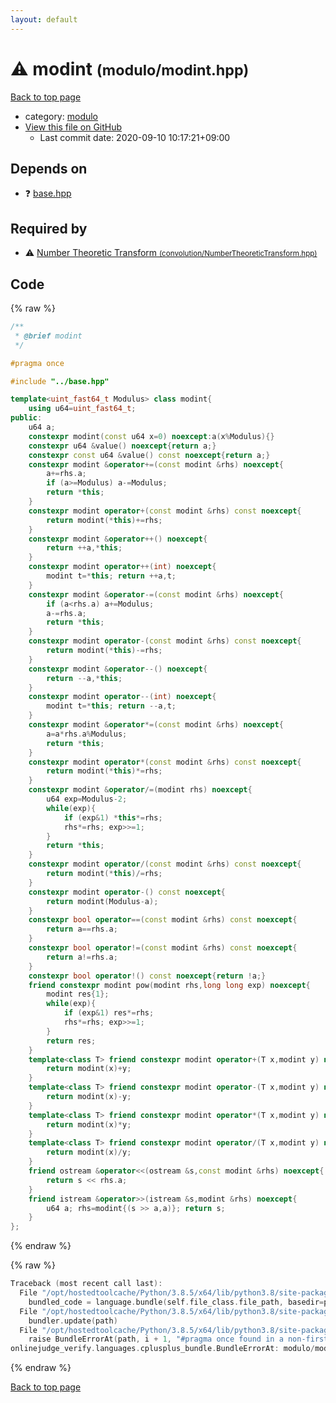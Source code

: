 ```yaml
---
layout: default
---
```


<!-- mathjax config similar to math.stackexchange -->
<script type="text/javascript" async
  src="https://cdnjs.cloudflare.com/ajax/libs/mathjax/2.7.5/MathJax.js?config=TeX-MML-AM_CHTML">
</script>
<script type="text/x-mathjax-config">
  MathJax.Hub.Config({
    TeX: { equationNumbers: { autoNumber: "AMS" }},
    tex2jax: {
      inlineMath: [ ['$','$'] ],
      processEscapes: true
    },
    "HTML-CSS": { matchFontHeight: false },
    displayAlign: "left",
    displayIndent: "2em"
  });
</script>

<script type="text/javascript" src="https://cdnjs.cloudflare.com/ajax/libs/jquery/3.4.1/jquery.min.js"></script>
<script src="https://cdn.jsdelivr.net/npm/jquery-balloon-js@1.1.2/jquery.balloon.min.js" integrity="sha256-ZEYs9VrgAeNuPvs15E39OsyOJaIkXEEt10fzxJ20+2I=" crossorigin="anonymous"></script>
<script type="text/javascript" src="../../assets/js/copy-button.js"></script>
<link rel="stylesheet" href="../../assets/css/copy-button.css" />


# :warning: modint <small>(modulo/modint.hpp)</small>

<a href="../../index.html">Back to top page</a>

* category: <a href="../../index.html#5dcb4a1ea5a35da52691d50c8313c333">modulo</a>
* <a href="{{ site.github.repository_url }}/blob/master/modulo/modint.hpp">View this file on GitHub</a>
    - Last commit date: 2020-09-10 10:17:21+09:00




## Depends on

* :question: <a href="../base.hpp.html">base.hpp</a>


## Required by

* :warning: <a href="../convolution/NumberTheoreticTransform.hpp.html">Number Theoretic Transform <small>(convolution/NumberTheoreticTransform.hpp)</small></a>


## Code

<a id="unbundled"></a>
{% raw %}
```cpp
/**
 * @brief modint
 */

#pragma once

#include "../base.hpp"

template<uint_fast64_t Modulus> class modint{
    using u64=uint_fast64_t;
public:
    u64 a;
    constexpr modint(const u64 x=0) noexcept:a(x%Modulus){}
    constexpr u64 &value() noexcept{return a;}
    constexpr const u64 &value() const noexcept{return a;}
    constexpr modint &operator+=(const modint &rhs) noexcept{
        a+=rhs.a;
        if (a>=Modulus) a-=Modulus;
        return *this;
    }
    constexpr modint operator+(const modint &rhs) const noexcept{
        return modint(*this)+=rhs;
    }
    constexpr modint &operator++() noexcept{
        return ++a,*this;
    }
    constexpr modint operator++(int) noexcept{
        modint t=*this; return ++a,t;
    }
    constexpr modint &operator-=(const modint &rhs) noexcept{
        if (a<rhs.a) a+=Modulus;
        a-=rhs.a;
        return *this;
    }
    constexpr modint operator-(const modint &rhs) const noexcept{
        return modint(*this)-=rhs;
    }
    constexpr modint &operator--() noexcept{
        return --a,*this;
    }
    constexpr modint operator--(int) noexcept{
        modint t=*this; return --a,t;
    }
    constexpr modint &operator*=(const modint &rhs) noexcept{
        a=a*rhs.a%Modulus;
        return *this;
    }
    constexpr modint operator*(const modint &rhs) const noexcept{
        return modint(*this)*=rhs;
    }
    constexpr modint &operator/=(modint rhs) noexcept{
        u64 exp=Modulus-2;
        while(exp){
            if (exp&1) *this*=rhs;
            rhs*=rhs; exp>>=1;
        }
        return *this;
    }
    constexpr modint operator/(const modint &rhs) const noexcept{
        return modint(*this)/=rhs;
    }
    constexpr modint operator-() const noexcept{
        return modint(Modulus-a);
    }
    constexpr bool operator==(const modint &rhs) const noexcept{
        return a==rhs.a;
    }
    constexpr bool operator!=(const modint &rhs) const noexcept{
        return a!=rhs.a;
    }
    constexpr bool operator!() const noexcept{return !a;}
    friend constexpr modint pow(modint rhs,long long exp) noexcept{
        modint res{1};
        while(exp){
            if (exp&1) res*=rhs;
            rhs*=rhs; exp>>=1;
        }
        return res;
    }
    template<class T> friend constexpr modint operator+(T x,modint y) noexcept{
        return modint(x)+y;
    }
    template<class T> friend constexpr modint operator-(T x,modint y) noexcept{
        return modint(x)-y;
    }
    template<class T> friend constexpr modint operator*(T x,modint y) noexcept{
        return modint(x)*y;
    }
    template<class T> friend constexpr modint operator/(T x,modint y) noexcept{
        return modint(x)/y;
    }
    friend ostream &operator<<(ostream &s,const modint &rhs) noexcept{
        return s << rhs.a;
    }
    friend istream &operator>>(istream &s,modint &rhs) noexcept{
        u64 a; rhs=modint{(s >> a,a)}; return s;
    }
};
```
{% endraw %}

<a id="bundled"></a>
{% raw %}
```cpp
Traceback (most recent call last):
  File "/opt/hostedtoolcache/Python/3.8.5/x64/lib/python3.8/site-packages/onlinejudge_verify/docs.py", line 349, in write_contents
    bundled_code = language.bundle(self.file_class.file_path, basedir=pathlib.Path.cwd())
  File "/opt/hostedtoolcache/Python/3.8.5/x64/lib/python3.8/site-packages/onlinejudge_verify/languages/cplusplus.py", line 185, in bundle
    bundler.update(path)
  File "/opt/hostedtoolcache/Python/3.8.5/x64/lib/python3.8/site-packages/onlinejudge_verify/languages/cplusplus_bundle.py", line 310, in update
    raise BundleErrorAt(path, i + 1, "#pragma once found in a non-first line")
onlinejudge_verify.languages.cplusplus_bundle.BundleErrorAt: modulo/modint.hpp: line 5: #pragma once found in a non-first line

```
{% endraw %}

<a href="../../index.html">Back to top page</a>


